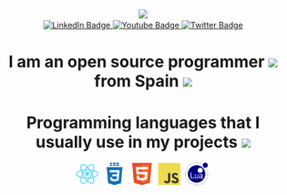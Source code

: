 <div id="header" align="center">
  <img src="https://i.imgur.com/K4wCdLU.png" width="300"/>
</div>

<div id="badges" align="center">
  <a href="https://forum.cfx.re/u/itslincon/summary">
    <img src="https://img.shields.io/badge/FiveM Profile-orange?style=for-the-badge&logoColor=white" alt="LinkedIn Badge"/>
  </a>
  <a href="https://www.twitch.tv/playlincon">
    <img src="https://img.shields.io/badge/Twitch-purple?style=for-the-badge&logo=twitch&logoColor=white" alt="Youtube Badge"/>
  </a>
  <a href="https://twitter.com/Lincon_Oficial_">
    <img src="https://img.shields.io/badge/Twitter-blue?style=for-the-badge&logo=twitter&logoColor=white" alt="Twitter Badge"/>
  </a>
</div>
<h1 align="center">
  I am an open source programmer
  <img src="https://media.giphy.com/media/WUlplcMpOCEmTGBtBW/giphy.gif" width="30"/>
  from Spain
  <img src="https://images.emojiterra.com/twitter/512px/1f1ea-1f1f8.png" width="20"/>
</h1>

<h1 align="center">
  Programming languages that I usually use in my projects
  <img src="https://i.pinimg.com/originals/49/63/55/49635571e277679dbba17f67dee7da98.gif" width="30px"/>
</h1>

<div align="center">
  <img src="https://github.com/devicons/devicon/blob/master/icons/react/react-original.svg" title="reactjs" alt="reactjs" width="40" height="40"/>&nbsp;
  <img src="https://github.com/devicons/devicon/blob/master/icons/css3/css3-plain-wordmark.svg"  title="CSS3" alt="CSS" width="40" height="40"/>&nbsp;
  <img src="https://github.com/devicons/devicon/blob/master/icons/html5/html5-original.svg" title="HTML5" alt="HTML" width="40" height="40"/>&nbsp;
  <img src="https://github.com/devicons/devicon/blob/master/icons/javascript/javascript-original.svg" title="JavaScript" alt="JavaScript" width="40" height="40"/>&nbsp;
  <img src="https://github.com/devicons/devicon/blob/master/icons/lua/lua-plain-wordmark.svg" title="LUA" alt="LUA" width="40" height="40"/>&nbsp;
